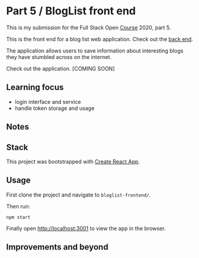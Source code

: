 # Part 5 / BlogList front end

This is my submission for the Full Stack Open [Course](https://fullstackopen.com/en) 2020, part 5.

This is the front end for a blog list web application. Check out the [back end](https://github.com/moryama171/fullstack2020-part4).

The application allows users to save information about interesting blogs they have stumbled across on the internet.

Check out the application. [COMING SOON]

## Learning focus

- login interface and service
- handle token storage and usage

## Notes

## Stack

This project was bootstrapped with [Create React App](https://github.com/facebook/create-react-app).

## Usage

First clone the project and navigate to ``bloglist-frontend/``.

Then run:

```
npm start
```

Finally open [http://localhost:3001](http://localhost:3001) to view the app in the browser.


## Improvements and beyond
